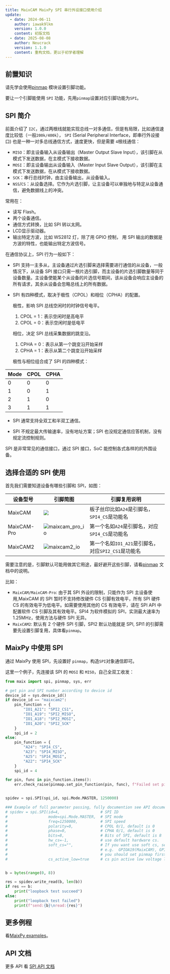 ```yaml
---
title: MaixCAM MaixPy SPI 串行外设接口使用介绍
update:
  - date: 2024-06-11
    author: iawak9lkm
    version: 1.0.0
    content: 初版文档
  - date: 2025-08-08
    author: Neucrack
    version: 1.1.0
    content: 重构文档，更以于初学者理解
---
```


## 前置知识

请先学会使用[pinmap](./pinmap.md) 模块设置引脚功能。

要让一个引脚能使用 `SPI` 功能，先用`pinmap`设置对应引脚功能为`SPI`。


## SPI 简介

前面介绍了 `I2C`，通过两根线就能实现总线一对多通信，但是有局限，比如通信速度比较低（一般`200k/400k`）， `SPI` (Serial Peripheral Interface，即串行外设接口) 也是一种一对多总线通信方式，速度更快，但是需要 `4`根线通信：
* `MISO`：即主设备输入从设备输出（Master Output Slave Input），该引脚在从模式下发送数据，在主模式下接收数据。
* `MOSI`：即主设备输出从设备输入（Master Input Slave Output），该引脚在主模式下发送数据，在从模式下接收数据。
* `SCK`：串行总线时钟，由主设备输出，从设备输入。
* `NSS`/`CS`：从设备选择。它作为片选引脚，让主设备可以单独地与特定从设备通信，避免数据线上的冲突。

常用在：
* 读写 Flash。
* 两个设备通信。
* 通信方式转换，比如 SPI 转以太网。
* LCD显示驱动器。
* 输出特定方波，比如 WS2812 灯，除了用 GPIO 控制， 用 SPI 输出的数据是方波的特性，也能输出特定方波信号。

在通信协议上，SPI 行为一般如下：

* SPI 支持一主多从，主设备通过片选引脚来选择需要进行通信的从设备，一般情况下，从设备 SPI 接口只需一根片选引脚，而主设备的片选引脚数量等同于设备数量。主设备使能某个从设备的片选信号期间，该从设备会响应主设备的所有请求，其余从设备会忽略总线上的所有数据。

* SPI 有四种模式，取决于极性（CPOL）和相位（CPHA）的配置。

  极性，影响 SPI 总线空闲时的时钟信号电平。

  1. CPOL = 1：表示空闲时是高电平
  2. CPOL = 0：表示空闲时是低电平

  相位，决定 SPI 总线采集数据的跳变沿。

  1. CPHA = 0：表示从第一个跳变沿开始采样
  2. CPHA = 1：表示从第二个跳变沿开始采样

  极性与相位组合成了 SPI 的四种模式：

| Mode | CPOL | CPHA |
| ---- | ---- | ---- |
| 0    | 0    | 0    |
| 1    | 0    | 1    |
| 2    | 1    | 0    |
| 3    | 1    | 1    |

* SPI 通常支持全双工和半双工通信。

* SPI 不规定最大传输速率，没有地址方案；SPI 也没规定通信应答机制，没有规定流控制规则。

SPI 是非常常见的通信接口，通过 SPI 接口，SoC 能控制各式各样的的外围设备。

## 选择合适的 SPI 使用

首先我们需要知道设备有哪些引脚和 SPI，如图：

| 设备型号 | 引脚简图 | 引脚复用说明 |
| ------- | ------- | --- |
| MaixCAM | ![](https://wiki.sipeed.com/hardware/zh/lichee/assets/RV_Nano/intro/RV_Nano_3.jpg) | 板子丝印比如`A24`是引脚名，`SPI4_CS`是功能名 |
| MaixCAM-Pro | ![maixcam_pro_io](/static/image/maixcam_pro_io.png) | 第一个名如`A24`是引脚名，对应`SPI4_CS`是功能名 |
| MaixCAM2 | ![maixcam2_io](/static/image/maixcam2_io.png) | 第一个名如`IO1_A21`是引脚名，对应`SPI2_CS1`是功能名  |

需要注意的是，引脚默认可能用做其它用途，最好避开这些引脚，请看[pinmap](./pinmap.md) 文档中的说明。

比如：
* `MaixCAM/MaixCAM-Pro`: 由于其 SPI 外设的限制，只能作为 SPI 主设备使用,MaixCAM 的 SPI 暂时不支持修改硬件 CS 引脚有效电平，所有 SPI 硬件 CS 的有效电平为低电平。如需要使用其他的 CS 有效电平，请在 SPI API 中配置软件 CS 引脚及其有效电平。SPI4 为软件模拟的 SPI，实测最大速率为 1.25MHz，使用方法与硬件 SPI 无异。
* `MaixCAM2`: 默认有 2 个硬件 SPI 引脚，SPI2 默认功能就是 SPI, SPI1 的引脚需要先设置引脚复用，具体看`pinmap`。

## MaixPy 中使用 SPI


通过 MaixPy 使用 SPI，先设置好 `pinmap`，构造`SPI`对象通信即可。

这里一个例子，先连接该 SPI 的 `MOSI` 和 `MISO`，自己全双工收发：

```python
from maix import spi, pinmap, sys, err

# get pin and SPI number according to device id
device_id = sys.device_id()
if device_id == "maixcam2":
    pin_function = {
        "IO1_A21": "SPI2_CS1",
        "IO1_A19": "SPI2_MISO",
        "IO1_A18": "SPI2_MOSI",
        "IO1_A20": "SPI2_SCK"
    }
    spi_id = 2
else:
    pin_function = {
        "A24": "SPI4_CS",
        "A23": "SPI4_MISO",
        "A25": "SPI4_MOSI",
        "A22": "SPI4_SCK"
    }
    spi_id = 4

for pin, func in pin_function.items():
    err.check_raise(pinmap.set_pin_function(pin, func), f"Failed set pin{pin} function to {func}")


spidev = spi.SPI(spi_id, spi.Mode.MASTER, 1250000)

### Example of full parameter passing, fully documention see API documentation.
# spidev = spi.SPI(id=4,                  # SPI ID
#                  mode=spi.Mode.MASTER,  # SPI mode
#                  freq=1250000,          # SPI speed
#                  polarity=0,            # CPOL 0/1, default is 0
#                  phase=0,               # CPHA 0/1, default is 0
#                  bits=8,                # Bits of SPI, default is 8
#                  hw_cs=-1,              # use default hardware cs.
#                  soft_cs="",            # If you want use soft cs, set GPIO name,
#                                         # e.g.  GPIOA19(MaixCAM), GPIO0_A2(MaixCAM2)
#                                         # you should set pinmap first by yourself.
#                  cs_active_low=true     # cs pin active low voltage level


b = bytes(range(0, 8))

res = spidev.write_read(b, len(b))
if res == b:
    print("loopback test succeed")
else:
    print("loopback test failed")
    print(f"send:{b}\nread:{res}")
```

## 更多例程

看[MaixPy examples](https://github.com/sipeed/MaixPy/tree/main/examples/peripheral/spi)。


## API 文档

更多 API 看 [SPI API 文档](https://wiki.sipeed.com/maixpy/api/maix/peripheral/spi.html)





